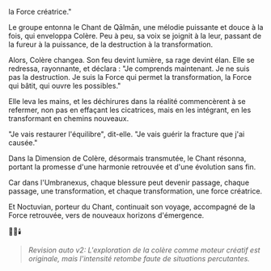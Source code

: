 la Force créatrice."

Le groupe entonna
le Chant de Qālmān,
une mélodie puissante
et douce à la fois,
qui enveloppa Colère.
Peu à peu,
sa voix se joignit à la leur,
passant de la fureur à la puissance,
de la destruction à la transformation.

Alors,
Colère changea.
Son feu devint lumière,
sa rage devint élan.
Elle se redressa,
rayonnante,
et déclara :
"Je comprends maintenant.
Je ne suis pas la destruction.
Je suis la Force
qui permet la transformation,
la Force qui bâtit,
qui ouvre les possibles."

Elle leva les mains,
et les déchirures dans la réalité
commencèrent à se refermer,
non pas en effaçant les cicatrices,
mais en les intégrant,
en les transformant
en chemins nouveaux.

"Je vais restaurer l'équilibre",
dit-elle.
"Je vais guérir la fracture
que j'ai causée."

Dans la Dimension de Colère,
désormais transmutée,
le Chant résonna,
portant la promesse
d'une harmonie retrouvée
et d'une évolution sans fin.

Car dans l'Umbranexus,
chaque blessure peut devenir passage,
chaque passage,
une transformation,
et chaque transformation,
une force créatrice.

Et Noctuvian,
porteur du Chant,
continuait son voyage,
accompagné de la Force retrouvée,
vers de nouveaux horizons
d'émergence.

🌌🔥🕯️
> _Revision auto v2: L'exploration de la colère comme moteur créatif est originale, mais l'intensité retombe faute de situations percutantes._
